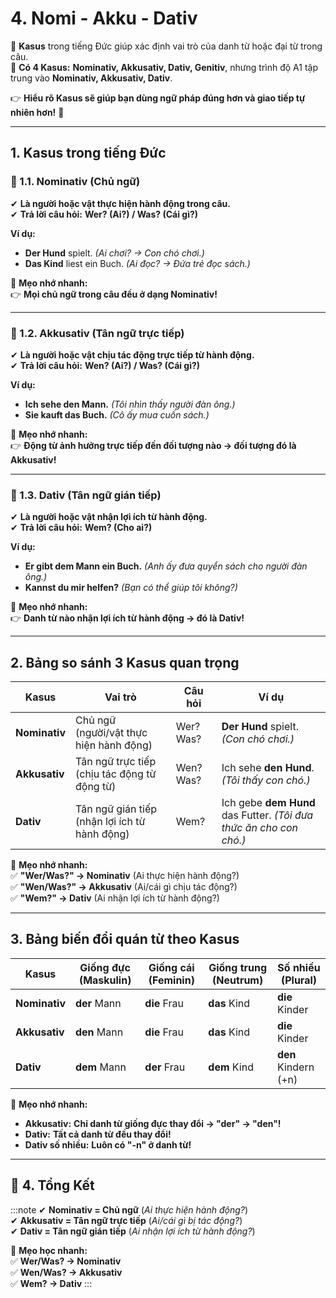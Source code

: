 # 4. Nomi - Akku - Dativ

📌 **Kasus** trong tiếng Đức giúp xác định vai trò của danh từ hoặc đại từ trong câu.  
📌 **Có 4 Kasus:** **Nominativ, Akkusativ, Dativ, Genitiv**, nhưng trình độ A1 tập trung vào **Nominativ, Akkusativ, Dativ**.

👉 **Hiểu rõ Kasus sẽ giúp bạn dùng ngữ pháp đúng hơn và giao tiếp tự nhiên hơn!** 🚀

---
## **1. Kasus trong tiếng Đức**

### **🔹 1.1. Nominativ (Chủ ngữ)**

✔ **Là người hoặc vật thực hiện hành động trong câu.**  
✔ **Trả lời câu hỏi:** **Wer? (Ai?) / Was? (Cái gì?)**

**Ví dụ:**

- **Der Hund** spielt. _(Ai chơi? → Con chó chơi.)_
- **Das Kind** liest ein Buch. _(Ai đọc? → Đứa trẻ đọc sách.)_

📌 **Mẹo nhớ nhanh:**  
👉 **Mọi chủ ngữ trong câu đều ở dạng Nominativ!**

---

### **🔹 1.2. Akkusativ (Tân ngữ trực tiếp)**

✔ **Là người hoặc vật chịu tác động trực tiếp từ hành động.**  
✔ **Trả lời câu hỏi:** **Wen? (Ai?) / Was? (Cái gì?)**

**Ví dụ:**

- **Ich sehe den Mann.** _(Tôi nhìn thấy người đàn ông.)_
- **Sie kauft das Buch.** _(Cô ấy mua cuốn sách.)_

📌 **Mẹo nhớ nhanh:**  
👉 **Động từ ảnh hưởng trực tiếp đến đối tượng nào → đối tượng đó là Akkusativ!**

---

### **🔹 1.3. Dativ (Tân ngữ gián tiếp)**

✔ **Là người hoặc vật nhận lợi ích từ hành động.**  
✔ **Trả lời câu hỏi:** **Wem? (Cho ai?)**

**Ví dụ:**

- **Er gibt dem Mann ein Buch.** _(Anh ấy đưa quyển sách cho người đàn ông.)_
- **Kannst du mir helfen?** _(Bạn có thể giúp tôi không?)_

📌 **Mẹo nhớ nhanh:**  
👉 **Danh từ nào nhận lợi ích từ hành động → đó là Dativ!**

---

## **2. Bảng so sánh 3 Kasus quan trọng**

|**Kasus**|**Vai trò**|**Câu hỏi**|**Ví dụ**|
|---|---|---|---|
|**Nominativ**|Chủ ngữ (người/vật thực hiện hành động)|Wer? Was?|**Der Hund** spielt. _(Con chó chơi.)_|
|**Akkusativ**|Tân ngữ trực tiếp (chịu tác động từ động từ)|Wen? Was?|Ich sehe **den Hund**. _(Tôi thấy con chó.)_|
|**Dativ**|Tân ngữ gián tiếp (nhận lợi ích từ hành động)|Wem?|Ich gebe **dem Hund** das Futter. _(Tôi đưa thức ăn cho con chó.)_|

📌 **Mẹo nhớ nhanh:**  
✅ **"Wer/Was?" → Nominativ** (Ai thực hiện hành động?)  
✅ **"Wen/Was?" → Akkusativ** (Ai/cái gì chịu tác động?)  
✅ **"Wem?" → Dativ** (Ai nhận lợi ích từ hành động?)

---

## **3. Bảng biến đổi quán từ theo Kasus**

|**Kasus**|**Giống đực (Maskulin)**|**Giống cái (Feminin)**|**Giống trung (Neutrum)**|**Số nhiều (Plural)**|
|---|---|---|---|---|
|**Nominativ**|**der** Mann|**die** Frau|**das** Kind|**die** Kinder|
|**Akkusativ**|**den** Mann|**die** Frau|**das** Kind|**die** Kinder|
|**Dativ**|**dem** Mann|**der** Frau|**dem** Kind|**den** Kindern (+n)|

📌 **Mẹo nhớ nhanh:**

- **Akkusativ:** **Chỉ danh từ giống đực thay đổi → "der" → "den"!**
- **Dativ:** **Tất cả danh từ đều thay đổi!**
- **Dativ số nhiều:** **Luôn có "-n" ở danh từ!**

---
## **🎯 4. Tổng Kết**

:::note
✔ **Nominativ = Chủ ngữ** (_Ai thực hiện hành động?_)  
✔ **Akkusativ = Tân ngữ trực tiếp** (_Ai/cái gì bị tác động?_)  
✔ **Dativ = Tân ngữ gián tiếp** (_Ai nhận lợi ích từ hành động?_)

📌 **Mẹo học nhanh:**  
✅ **Wer/Was? → Nominativ**  
✅ **Wen/Was? → Akkusativ**  
✅ **Wem? → Dativ**
:::